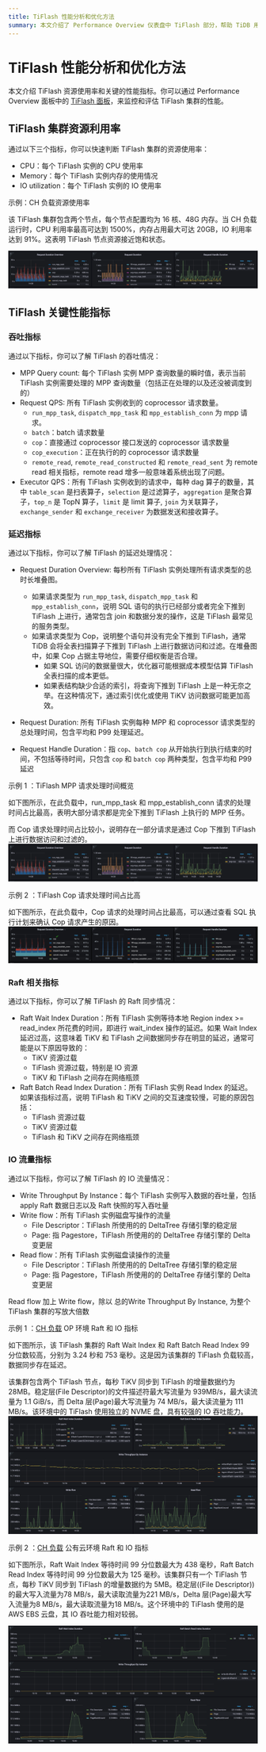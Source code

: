 ```yaml
---
title: TiFlash 性能分析和优化方法
summary: 本文介绍了 Performance Overview 仪表盘中 TiFlash 部分，帮助 TiDB 用户了解和监控 TiFlash MPP 的工作负载。
---
```


# TiFlash 性能分析和优化方法

本文介绍 TiFlash 资源使用率和关键的性能指标。你可以通过 Performance Overview 面板中的 [TiFlash 面板](/grafana-performance-overview-dashboard.md#tiflash)，来监控和评估 TiFlash 集群的性能。

## TiFlash 集群资源利用率

通过以下三个指标，你可以快速判断 TiFlash 集群的资源使用率：

- CPU：每个 TiFlash 实例的 CPU 使用率
- Memory：每个 TiFlash 实例内存的使用情况
- IO utilization：每个 TiFlash 实例的 IO 使用率

示例：CH 负载资源使用率 

该 TiFlash 集群包含两个节点，每个节点配置均为 16 核、48G 内存。当 CH 负载运行时，CPU 利用率最高可达到 1500%，内存占用最大可达 20GB，IO 利用率达到 91%。这表明 TiFlash 节点资源接近饱和状态。

![CH-TiFlash-MPP](/media/performance/tiflash/ch-2tiflash-op.png)

## TiFlash 关键性能指标

### 吞吐指标

通过以下指标，你可以了解 TiFlash 的吞吐情况：

- MPP Query count: 每个 TiFlash 实例 MPP 查询数量的瞬时值，表示当前 TiFlash 实例需要处理的 MPP 查询数量（包括正在处理的以及还没被调度到的）
- Request QPS: 所有 TiFlash 实例收到的 coprocessor 请求数量。
    - `run_mpp_task`, `dispatch_mpp_task` 和 `mpp_establish_conn` 为 mpp 请求。
    - `batch`：batch 请求数量
    - `cop`：直接通过 coprocessor 接口发送的 coprocessor 请求数量
    - `cop_execution`：正在执行的的 coprocessor 请求数量
    - `remote_read`, `remote_read_constructed` 和 `remote_read_sent` 为 remote read 相关指标，remote read 增多一般意味着系统出现了问题。
- Executor QPS：所有 TiFlash 实例收到的请求中，每种 dag 算子的数量，其中 `table_scan` 是扫表算子，`selection` 是过滤算子，`aggregation` 是聚合算子，`top_n` 是 TopN 算子，`limit` 是 limit 算子, `join` 为关联算子，`exchange_sender` 和 `exchange_receiver` 为数据发送和接收算子。

### 延迟指标

通过以下指标，你可以了解 TiFlash 的延迟处理情况：

- Request Duration Overview: 每秒所有 TiFlash 实例处理所有请求类型的总时长堆叠图。
  - 如果请求类型为 `run_mpp_task`, `dispatch_mpp_task` 和 `mpp_establish_conn`，说明 SQL 语句的执行已经部分或者完全下推到 TiFlash 上进行，通常包含 join 和数据分发的操作，这是 TiFlash 最常见的服务类型。
  - 如果请求类型为 Cop，说明整个语句并没有完全下推到 TiFlash，通常 TiDB 会将全表扫描算子下推到 TiFlash 上进行数据访问和过滤。在堆叠图中，如果 Cop 占据主导地位，需要仔细权衡是否合理。
    - 如果 SQL 访问的数据量很大，优化器可能根据成本模型估算 TiFlash 全表扫描的成本更低。
    - 如果表结构缺少合适的索引，将查询下推到 TiFlash 上是一种无奈之举。在这种情况下，通过索引优化或使用 TiKV 访问数据可能更加高效。

- Request Duration: 所有 TiFlash 实例每种 MPP 和 coprocessor 请求类型的总处理时间，包含平均和 P99 处理延迟。
- Request Handle Duration：指 `cop`、`batch cop` 从开始执行到执行结束的时间，不包括等待时间，只包含 `cop` 和 `batch cop` 两种类型，包含平均和 P99 延迟

示例 1 ：TiFlash MPP 请求处理时间概览 

如下图所示，在此负载中，run_mpp_task 和 mpp_establish_conn 请求的处理时间占比最高，表明大部分请求都是完全下推到 TiFlash 上执行的 MPP 任务。

而 Cop 请求处理时间占比较小，说明存在一部分请求是通过 Cop 下推到 TiFlash 上进行数据访问和过滤的。
![CH-TiFlash-MPP](/media/performance/tiflash/ch-2tiflash-op.png)
  
示例 2 ：TiFlash Cop 请求处理时间占比高 

如下图所示，在此负载中，Cop 请求的处理时间占比最高，可以通过查看 SQL 执行计划来确认 Cop 请求产生的原因。
![Cop](/media/performance/tiflash/tiflash_request_duration_by_type.png)
  
### Raft 相关指标

通过以下指标，你可以了解 TiFlash 的 Raft 同步情况：

- Raft Wait Index Duration：所有 TiFlash 实例等待本地 Region index >= read_index 所花费的时间，即进行 wait_index 操作的延迟。如果 Wait Index 延迟过高，这意味着 TiKV 和 TiFlash 之间数据同步存在明显的延迟，通常可能是以下原因导致的：
  - TiKV 资源过载
  - TiFlash 资源过载，特别是 IO 资源
  - TiKV 和 TiFlash 之间存在网络瓶颈
- Raft Batch Read Index Duration：所有 TiFlash 实例 Read Index 的延迟。如果该指标过高，说明 TiFlash 和 TiKV 之间的交互速度较慢，可能的原因包括：
  - TiFlash 资源过载
  - TiKV 资源过载
  - TiFlash 和 TiKV 之间存在网络瓶颈

### IO 流量指标

通过以下指标，你可以了解 TiFlash 的 IO 流量情况：
- Write Throughput By Instance：每个 TiFlash 实例写入数据的吞吐量，包括 apply Raft 数据日志以及 Raft 快照的写入吞吐量
- Write flow：所有 TiFlash 实例磁盘写操作的流量
  - File Descriptor：TiFlash 所使用的的 DeltaTree 存储引擎的稳定层
  - Page:  指 Pagestore，TiFlash 所使用的的 DeltaTree 存储引擎的 Delta 变更层
- Read flow：所有 TiFlash 实例磁盘读操作的流量
  - File Descriptor：TiFlash 所使用的的 DeltaTree 存储引擎的稳定层
  - Page:  指 Pagestore，TiFlash 所使用的的 DeltaTree 存储引擎的 Delta 变更层
  
Read flow 加上 Write flow，除以 总的Write Throughput By Instance, 为整个 TiFlash 集群的写放大倍数


示例 1 ：[CH 负载](https://docs.pingcap.com/zh/tidb/dev/benchmark-tidb-using-ch) OP 环境 Raft 和 IO 指标

如下图所示，该 TiFlash 集群的 Raft Wait Index 和 Raft Batch Read Index 99 分位数较高，分别为 3.24 秒和 753 毫秒。这是因为该集群的 TiFlash 负载较高，数据同步存在延迟。

该集群包含两个 TiFlash 节点，每秒 TiKV 同步到 TiFlash 的增量数据约为 28MB。稳定层(File Descriptor)的文件描述符最大写流量为 939MB/s，最大读流量为 1.1 GiB/s，而 Delta 层(Page)最大写流量为 74 MB/s，最大读流量为 111 MB/s。该环境中的 TiFlash 使用独立的 NVME 盘，具有较强的 IO 吞吐能力。
![CH-2TiFlash-OP](/media/performance/tiflash/ch-2tiflash-raft-io-flow.png)

示例 2 ：[CH 负载](https://docs.pingcap.com/zh/tidb/dev/benchmark-tidb-using-ch) 公有云环境 Raft 和 IO 指标

如下图所示，Raft Wait Index 等待时间 99 分位数最大为 438 毫秒，Raft Batch Read Index 等待时间 99 分位数最大为 125 毫秒。该集群只有一个 TiFlash 节点，每秒 TiKV 同步到 TiFlash 的增量数据约为 5MB。稳定层((File Descriptor))的最大写入流量为78 MB/s，最大读取流量为221 MB/s，Delta 层(Page)最大写入流量为8 MB/s，最大读取流量为18 MB/s。这个环境中的 TiFlash 使用的是 AWS EBS 云盘，其 IO 吞吐能力相对较弱。

![CH-TiFlash-MPP](/media/performance/tiflash/ch-1tiflash-raft-io-flow-cloud.png)